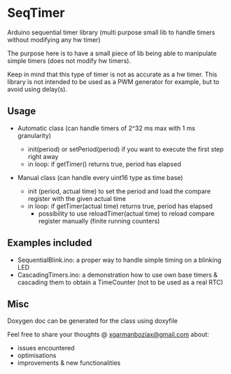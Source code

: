 # SeqTimer

Arduino sequential timer library (multi purpose small lib to handle timers without modifying any hw timer)

The purpose here is to have a small piece of lib being able to manipulate simple timers (does not modify hw timers).

Keep in mind that this type of timer is not as accurate as a hw timer.
This library is not intended to be used as a PWM generator for example, but to avoid using delay(s).

## Usage

- Automatic class (can handle timers of 2^32 ms max with 1 ms granularity)
  - init(period) or setPeriod(period) if you want to execute the first step right away
  - in loop: if getTimer() returns true, period has elapsed

- Manual class (can handle every uint16 type as time base)
  - init (period, actual time) to set the period and load the compare register with the given actual time
  - in loop: if getTimer(actual time) returns true, period has elapsed
    - possibility to use reloadTimer(actual time) to reload compare register manually (finite running counters)

## Examples included

- SequentialBlink.ino: a proper way to handle simple timing on a blinking LED
- CascadingTimers.ino: a demonstration how to use own base timers & cascading them to obtain a TimeCounter (not to be used as a real RTC)

## Misc

Doxygen doc can be generated for the class using doxyfile

Feel free to share your thoughts @ xgarmanboziax@gmail.com about:

- issues encountered
- optimisations
- improvements & new functionalities
